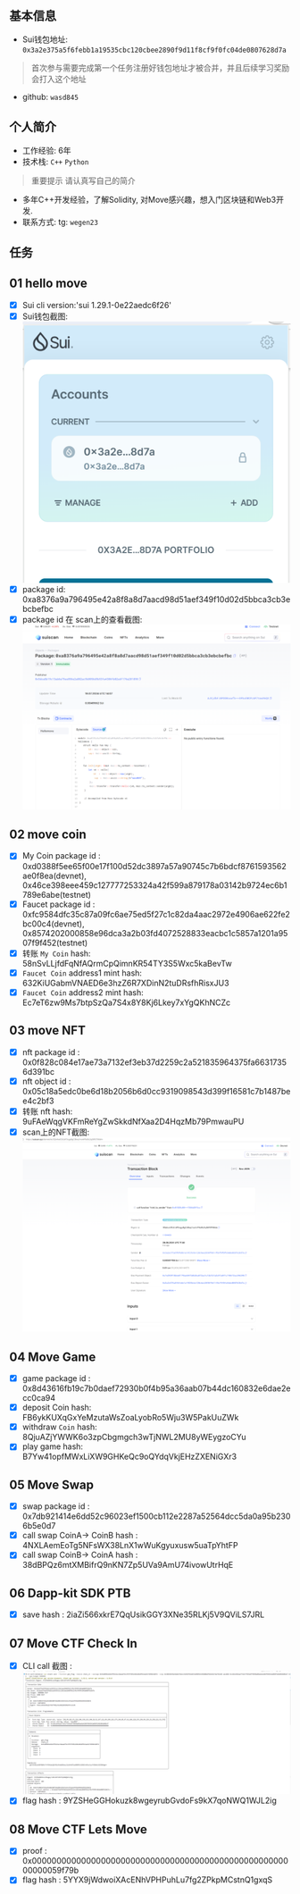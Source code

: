 ## 基本信息
- Sui钱包地址: `0x3a2e375a5f6febb1a19535cbc120cbee2890f9d11f8cf9f0fc04de0807628d7a`
> 首次参与需要完成第一个任务注册好钱包地址才被合并，并且后续学习奖励会打入这个地址
- github: `wasd845`

## 个人简介
- 工作经验: 6年
- 技术栈: `C++` `Python`
> 重要提示 请认真写自己的简介
- 多年C++开发经验，了解Solidity, 对Move感兴趣，想入门区块链和Web3开发.
- 联系方式: tg: `wegen23` 

## 任务

##   01 hello move  
- [x] Sui cli version:'sui 1.29.1-0e22aedc6f26'
- [x] Sui钱包截图: ![Sui钱包截图](./images/Screenshot.png)
- [x] package id: 0xa8376a9a796495e42a8f8a8d7aacd98d51aef349f10d02d5bbca3cb3ebcbefbc
- [x] package id 在 scan上的查看截图:![Scan截图](./images/Screenshot2.png)

##   02 move coin
- [x] My Coin package id : 0xd0388f5ee65f00e17f100d52dc3897a57a90745c7b6bdcf8761593562ae0f8ea(devnet), 0x46ce398eee459c127777253324a42f599a879178a03142b9724ec6b1789e6abe(testnet)
- [x] Faucet package id : 0xfc9584dfc35c87a09fc6ae75ed5f27c1c82da4aac2972e4906ae622fe2bc00c4(devnet), 0x8574202000858e96dca3a2b03fd4072528833eacbc1c5857a1201a9507f9f452(testnet)
- [x] 转账 `My Coin` hash: 58nSvLLjfdFqNfAQrmCpQimnKR54TY3S5Wxc5kaBevTw
- [x] `Faucet Coin` address1 mint hash: 632KiUGabmVNAED6e3hzZ6R7XDinN2tuDRsfhRisxJU3
- [x] `Faucet Coin` address2 mint hash: Ec7eT6zw9Ms7btpSzQa7S4x8Y8Kj6Lkey7xYgQKhNCZc

##   03 move NFT
- [x] nft package id : 0x0f828c084e17ae73a7132ef3eb37d2259c2a521835964375fa66317356d391bc
- [x] nft object id : 0x05c18a5edc0be6d18b2056b6d0cc9319098543d399f16581c7b1487bee4c2bf3
- [x] 转账 nft  hash: 9uFAeWqgVKFmReYgZwSkkdNfXaa2D4HqzMb79PmwauPU
- [x] scan上的NFT截图:![Scan截图](./images/task3.png)

##   04 Move Game
- [x] game package id : 0x8d43616fb19c7b0daef72930b0f4b95a36aab07b44dc160832e6dae2ecc0ca94
- [x] deposit Coin hash: FB6ykKUXqGxYeMzutaWsZoaLyobRo5Wju3W5PakUuZWk
- [x] withdraw `Coin` hash: 8QjuAZjYWWK6o3zpCbgmgch3wTjNWL2MU8yWEygzoCYu
- [x] play game hash: B7Yw41opfMWxLiXW9GHKeQc9oQYdqVkjEHzZXENiGXr3

##   05 Move Swap
- [x] swap package id : 0x7db921414e6dd52c96023ef1500cb112e2287a52564dcc5da0a95b2306b5e0d7
- [x] call swap CoinA-> CoinB  hash : 4NXLAemEoTg5NFsWX38LnX1wWuKgyuxusw5uaTpYhtFP
- [x] call swap CoinB-> CoinA  hash : 38dBPQz6mtXMBifrQ9nKN7Zp5UVa9AmU74ivowUtrHqE

##   06 Dapp-kit SDK PTB
- [x] save hash : 2iaZi566xkrE7QqUsikGGY3XNe35RLKj5V9QViLS7JRL

##   07 Move CTF Check In
- [x] CLI call 截图 : ![截图](./images/task7.png)
- [x] flag hash : 9YZSHeGGHokuzk8wgeyrubGvdoFs9kX7qoNWQ1WJL2ig

##   08 Move CTF Lets Move
- [x] proof : 0x000000000000000000000000000000000000000000000000000000000059f79b
- [x] flag hash : 5YYX9jWdwoiXAcENhVPHPuhLu7fg2ZPkpMCstnQ1gxqS

